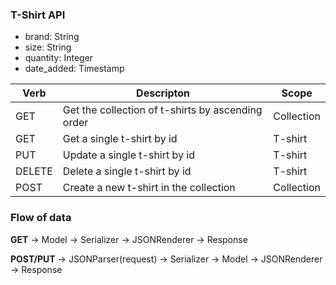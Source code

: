 ### T-Shirt API
* brand: String
* size: String
* quantity: Integer
* date_added: Timestamp

| Verb   | Descripton                                        | Scope      |
|--------|---------------------------------------------------|------------|
| GET    |  Get the collection of t-shirts by ascending order | Collection |
| GET    | Get a single t-shirt by id                         | T-shirt     |
| PUT    | Update a single t-shirt by id                      | T-shirt     |
| DELETE | Delete a single t-shirt by id                      | T-shirt     |
| POST   | Create a new t-shirt in the collection             | Collection |

### Flow of data
**GET** -> Model -> Serializer -> JSONRenderer -> Response

**POST/PUT** -> JSONParser(request) -> Serializer -> Model -> JSONRenderer -> Response
